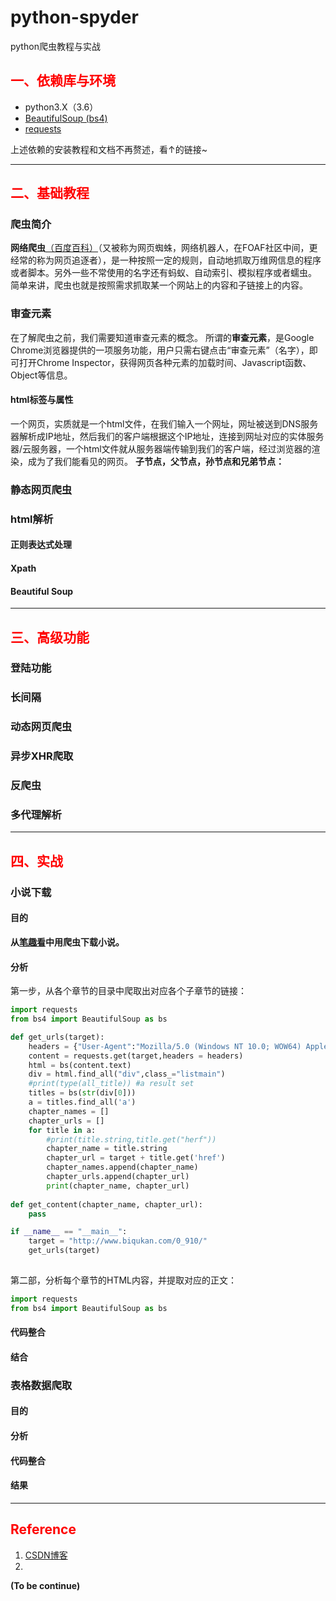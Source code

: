 # python-spyder
python爬虫教程与实战
## <font color="red">一、依赖库与环境</font>
 
 - python3.X（3.6）
 - [BeautifulSoup (bs4)][1]
 - [requests][2]

上述依赖的安装教程和文档不再赘述，看↑的链接~

 ---
## <font color="red">二、基础教程</font>

### 爬虫简介
**网络爬虫**[（百度百科）][3]（又被称为网页蜘蛛，网络机器人，在FOAF社区中间，更经常的称为网页追逐者），是一种按照一定的规则，自动地抓取万维网信息的程序或者脚本。另外一些不常使用的名字还有蚂蚁、自动索引、模拟程序或者蠕虫。
简单来讲，爬虫也就是按照需求抓取某一个网站上的内容和子链接上的内容。
### 审查元素
在了解爬虫之前，我们需要知道审查元素的概念。
所谓的**审查元素**，是Google Chrome浏览器提供的一项服务功能，用户只需右键点击“审查元素”（名字），即可打开Chrome Inspector，获得网页各种元素的加载时间、Javascript函数、Object等信息。
#### html标签与属性
一个网页，实质就是一个html文件，在我们输入一个网址，网址被送到DNS服务器解析成IP地址，然后我们的客户端根据这个IP地址，连接到网址对应的实体服务器/云服务器，一个html文件就从服务器端传输到我们的客户端，经过浏览器的渲染，成为了我们能看见的网页。
**子节点，父节点，孙节点和兄弟节点：**

### 静态网页爬虫

### html解析
#### 正则表达式处理
#### Xpath
#### Beautiful Soup



---
## <font color="red">三、高级功能</font>
### 登陆功能
### 长间隔
### 动态网页爬虫
### 异步XHR爬取
### 反爬虫
### 多代理解析

---
## <font color="red">四、实战</font>

### 小说下载

#### 目的
**从[笔趣看][5]中用爬虫下载小说。**
#### 分析
第一步，从各个章节的目录中爬取出对应各个子章节的链接：
```python
import requests 
from bs4 import BeautifulSoup as bs

def get_urls(target):
    headers = {"User-Agent":"Mozilla/5.0 (Windows NT 10.0; WOW64) AppleWebKit/537.36 (KHTML, like Gecko) Chrome/63.0.3239.132 Safari/537.36"}
    content = requests.get(target,headers = headers)
    html = bs(content.text)
    div = html.find_all("div",class_="listmain")
    #print(type(all_title)) #a result set
    titles = bs(str(div[0]))
    a = titles.find_all('a')
    chapter_names = []
    chapter_urls = []
    for title in a:
        #print(title.string,title.get("herf"))
        chapter_name = title.string
        chapter_url = target + title.get('href')
        chapter_names.append(chapter_name)
        chapter_urls.append(chapter_url)
        print(chapter_name, chapter_url)
    
def get_content(chapter_name, chapter_url):
    pass

if __name__ == "__main__":
    target = "http://www.biqukan.com/0_910/"
    get_urls(target)
    
```
第二部，分析每个章节的HTML内容，并提取对应的正文：
```python
import requests
from bs4 import BeautifulSoup as bs
```
#### 代码整合

#### 结合

### 表格数据爬取
#### 目的
#### 分析
#### 代码整合
#### 结果

---
## <font color="red">Reference</font>


1. [CSDN博客][4]
2. 
**(To be continue)**

  [1]: https://www.crummy.com/software/BeautifulSoup/bs4/doc/index.zh.html
  [2]: http://docs.python-requests.org/zh_CN/latest/user/quickstart.html
  [3]: https://baike.baidu.com/item/%E7%BD%91%E7%BB%9C%E7%88%AC%E8%99%AB/5162711?fr=aladdin&fromid=22046949&fromtitle=%E7%88%AC%E8%99%AB
  [4]: http://blog.csdn.net/c406495762
  [5]: http://www.biqukan.com
